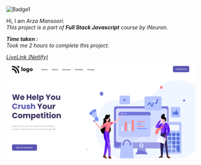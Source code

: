 ![Badge1](https://img.shields.io/badge/Project4-DigitalMarketingHomePage-%23E0D7FF)

Hi, I am *Arza Mansoori*.<br>
*This project is a part of ***Full Stack Javascript*** course by iNeuron.*

***Time taken :***<br>
*Took me 2 hours to complete this project.*

[*LiveLink (Netlify)*](https://project4-digitalmarketing.netlify.app/ "Project 4")

![DigitalMarketingHomePage](/project4.png)